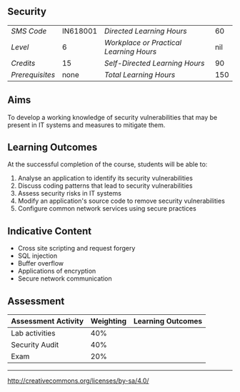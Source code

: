 ## Security

|                 |          |                                         |     |
|-----------------|----------|-----------------------------------------|-----|
| *SMS Code*      | IN618001 | *Directed Learning Hours*               | 60  |
| *Level*         | 6        | *Workplace or Practical Learning Hours* | nil |
| *Credits*       | 15       | *Self-Directed Learning Hours*          | 90  |
| *Prerequisites* | none     | *Total Learning Hours*                  | 150 |

## Aims

To develop a working knowledge of security vulnerabilities that may be present 
in IT systems and measures to mitigate them.

## Learning Outcomes

At the successful completion of the course, students will be able to:

1. Analyse an application to identify its security vulnerabilities 
2. Discuss coding patterns that lead to security vulnerabilities
3. Assess security risks in IT systems
4. Modify an application's source code to remove security vulnerabilities
5. Configure common network services using secure practices

## Indicative Content

* Cross site scripting and request forgery
* SQL injection
* Buffer overflow
* Applications of encryption
* Secure network communication


## Assessment

| **Assessment Activity** | **Weighting** | **Learning Outcomes** |
|-------------------------|---------------|-----------------------|
| Lab activities          | 40%           |                       |
| Security Audit          | 40%           |                       |
| Exam                    | 20%           |                       |

---
http://creativecommons.org/licenses/by-sa/4.0/
